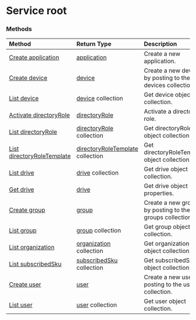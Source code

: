 # Service root


### Methods



| Method		   | Return Type	|Description|
|:---------------|:--------|:----------|
|[Create application](../api/application_post_extensionproperties.md) |[application](application.md)| Create a new application.|
|[Create device](../api/device_post_devices.md) |[device](device.md)| Create a new device by posting to the devices collection.|
|[List device](../api/device_list.md) | [device](device.md) collection |Get device object collection. |
|[Activate directoryRole](../api/directoryrole_post_directoryroles.md) | [directoryRole](directoryrole.md) |Activate a directory role. |
|[List directoryRole](../api/directoryrole_list.md) | [directoryRole](directoryrole.md) collection |Get directoryRole object collection. |
|[List directoryRoleTemplate](../api/directoryroletemplate_list.md) | [directoryRoleTemplate](directoryroletemplate.md) collection |Get directoryRoleTemplate object collection. |
|[List drive](../api/drive_list.md) | [drive](drive.md) collection |Get drive object collection. |
|[Get drive](../api/drive_get.md) | [drive](drive.md)  |Get drive object properties. |
|[Create group](../api/group_post_groups.md) |[group](group.md)| Create a new group by posting to the groups collection.|
|[List group](../api/group_list.md) | [group](group.md) collection |Get group object collection. |
|[List organization](../api/organization_list.md) | [organization](organization.md) collection |Get organization object collection. |
|[List subscribedSku](../api/subscribedsku_list.md) | [subscribedSku](subscribedsku.md) collection |Get subscribedSku object collection. |
|[Create user](../api/user_post_users.md) |[user](user.md)| Create a new user by posting to the users collection.|
|[List user](../api/user_list.md) | [user](user.md) collection |Get user object collection. |

<!-- uuid: 8fcb5dbc-d5aa-4681-8e31-b001d5168d79
2015-10-25 14:57:30 UTC -->
<!-- {
  "type": "#page.annotation",
  "description": "Service root",
  "keywords": "",
  "section": "documentation",
  "tocPath": ""
}-->
